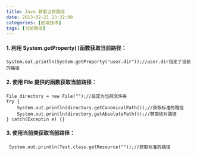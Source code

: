 ```yaml
---
title: Java 获取当前路径
date: 2013-02-21 23:32:00
categories: [前端技术]
tags: [当前路径]
---
```


#### 1. 利用 System.getProperty( )函数获取当前路径：

	System.out.println(System.getProperty("user.dir"));//user.dir指定了当前的路径
	
#### 2. 使用 File 提供的函数获取当前路径：
	
	File directory = new File("");//设定为当前文件夹
	try {
	    System.out.println(directory.getCanonicalPath());//获取标准的路径
	    System.out.println(directory.getAbsolutePath());//获取绝对路径
	} catch(Exceptin e) {}
	
#### 3. 使用当前类获取当前路径：

	 System.out.println(Test.class.getResource(""));//获取标准的路径